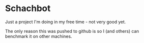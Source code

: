 # Schachbot
Just a project I'm doing in my free time - not very good yet.

The only reason this was pushed to github is so I (and others) can benchmark it on other machines.
